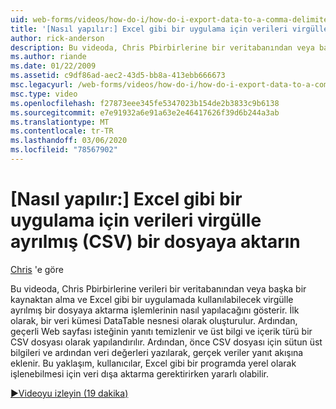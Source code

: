 ```yaml
---
uid: web-forms/videos/how-do-i/how-do-i-export-data-to-a-comma-delimited-csv-file-for-an-application-like-excel
title: '[Nasıl yapılır:] Excel gibi bir uygulama için verileri virgülle ayrılmış (CSV) dosyaya aktarma | Microsoft Docs'
author: rick-anderson
description: Bu videoda, Chris Pbirbirlerine bir veritabanından veya başka bir kaynaktan veri alma ve bunu bir uygulama için kullanılabilecek virgülle ayrılmış bir dosyaya aktarma işlemlerinin nasıl yapılacağını gösterir...
ms.author: riande
ms.date: 01/22/2009
ms.assetid: c9df86ad-aec2-43d5-bb8a-413ebb666673
msc.legacyurl: /web-forms/videos/how-do-i/how-do-i-export-data-to-a-comma-delimited-csv-file-for-an-application-like-excel
msc.type: video
ms.openlocfilehash: f27873eee345fe5347023b154de2b3833c9b6138
ms.sourcegitcommit: e7e91932a6e91a63e2e46417626f39d6b244a3ab
ms.translationtype: MT
ms.contentlocale: tr-TR
ms.lasthandoff: 03/06/2020
ms.locfileid: "78567902"
---
```

# <a name="how-do-i-export-data-to-a-comma-delimited-csv-file-for-an-application-like-excel"></a>[Nasıl yapılır:] Excel gibi bir uygulama için verileri virgülle ayrılmış (CSV) bir dosyaya aktarın

[Chris](https://twitter.com/chrispels) 'e göre

Bu videoda, Chris Pbirbirlerine verileri bir veritabanından veya başka bir kaynaktan alma ve Excel gibi bir uygulamada kullanılabilecek virgülle ayrılmış bir dosyaya aktarma işlemlerinin nasıl yapılacağını gösterir. İlk olarak, bir veri kümesi DataTable nesnesi olarak oluşturulur. Ardından, geçerli Web sayfası isteğinin yanıtı temizlenir ve üst bilgi ve içerik türü bir CSV dosyası olarak yapılandırılır. Ardından, önce CSV dosyası için sütun üst bilgileri ve ardından veri değerleri yazılarak, gerçek veriler yanıt akışına eklenir. Bu yaklaşım, kullanıcılar, Excel gibi bir programda yerel olarak işlenebilmesi için veri dışa aktarma gerektirirken yararlı olabilir.

[&#9654;Videoyu izleyin (19 dakika)](https://channel9.msdn.com/Blogs/ASP-NET-Site-Videos/how-do-i-export-data-to-a-comma-delimited-csv-file-for-an-application-like-excel)
